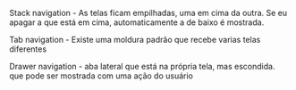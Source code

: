 Stack navigation - 
As telas ficam empilhadas, uma em cima da outra. Se eu apagar a que está em cima, automaticamente a de baixo é mostrada.

Tab navigation - 
Existe uma moldura padrão que recebe varias telas diferentes

Drawer navigation - 
aba lateral que está na própria tela, mas escondida. que pode ser mostrada com uma ação do usuário